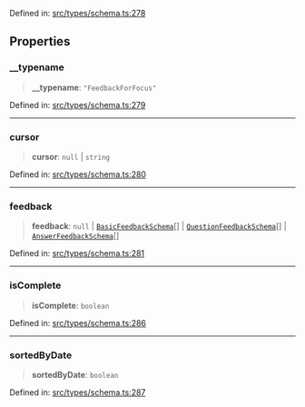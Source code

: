 Defined in: [src/types/schema.ts:278](https://github.com/bhavjitChauhan/khan-api/blob/67d30ab4498111952301bcaddbef9a132bf75105/src/types/schema.ts#L278)

## Properties

### \_\_typename

> **\_\_typename**: `"FeedbackForFocus"`

Defined in: [src/types/schema.ts:279](https://github.com/bhavjitChauhan/khan-api/blob/67d30ab4498111952301bcaddbef9a132bf75105/src/types/schema.ts#L279)

***

### cursor

> **cursor**: `null` \| `string`

Defined in: [src/types/schema.ts:280](https://github.com/bhavjitChauhan/khan-api/blob/67d30ab4498111952301bcaddbef9a132bf75105/src/types/schema.ts#L280)

***

### feedback

> **feedback**: `null` \| [`BasicFeedbackSchema`](api/interfaces%5CBasicFeedbackSchema.md)[] \| [`QuestionFeedbackSchema`](api/interfaces%5CQuestionFeedbackSchema.md)[] \| [`AnswerFeedbackSchema`](api/interfaces%5CAnswerFeedbackSchema.md)[]

Defined in: [src/types/schema.ts:281](https://github.com/bhavjitChauhan/khan-api/blob/67d30ab4498111952301bcaddbef9a132bf75105/src/types/schema.ts#L281)

***

### isComplete

> **isComplete**: `boolean`

Defined in: [src/types/schema.ts:286](https://github.com/bhavjitChauhan/khan-api/blob/67d30ab4498111952301bcaddbef9a132bf75105/src/types/schema.ts#L286)

***

### sortedByDate

> **sortedByDate**: `boolean`

Defined in: [src/types/schema.ts:287](https://github.com/bhavjitChauhan/khan-api/blob/67d30ab4498111952301bcaddbef9a132bf75105/src/types/schema.ts#L287)
